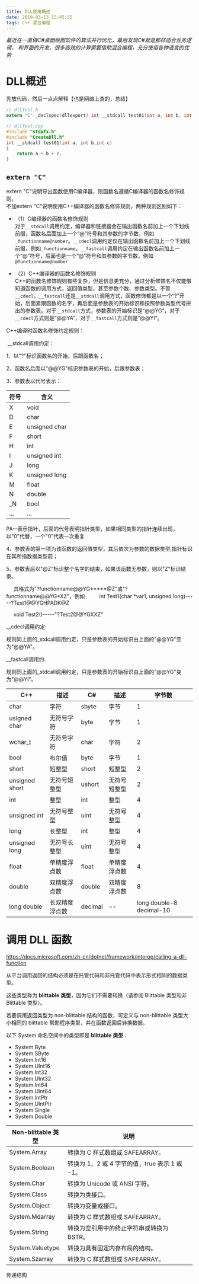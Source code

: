 ```yaml
---
title: DLL使用概述
date: 2019-03-13 15:45:55
tags: C++ 混合编程
---
```


*最近在一直做C#桌面绘图软件的算法并行优化，最后发现C#就是那样适合业务逻辑，
和界面的开发，很多高效的计算需要借助混合编程，充分使用各种语言的优势*

# DLL概述

先放代码，然后一点点解释【也是网络上查的，总结】

```c
// dllTest.h
extern "C" _declspec(dllexport) int __stdcall test01(int a, int b, int c);

// dllTest.cpp
#include "stdafx.h"
#include "CreateDll.h"
int __stdcall test01(int a, int b,int c)
{
    return a + b + c;
}

```

## `extern "C"`

extern "C"说明导出函数使用C编译器，则函数名遵循C编译器的函数名修饰规则，  
不加extern "C"说明使用C++编译器的函数名修饰规则，两种规则区别如下：  

* （1）C编译器的函数名修饰规则  
  对于`__stdcall`调用约定，编译器和链接器会在输出函数名前加上一个下划线前缀，函数名后面加上一个“@”符号和其参数的字节数，例如`_functionname@number`。`__cdecl`调用约定仅在输出函数名前加上一个下划线前缀，例如`_functionname`。`__fastcall`调用约定在输出函数名前加上一个“@”符号，后面也是一个“@”符号和其参数的字节数，例如`@functionname@number`
  
* （2）C++编译器的函数名修饰规则  
C++的函数名修饰规则有些复杂，但是信息更充分，通过分析修饰名不仅能够知道函数的调用方式，返回值类型，甚至参数个数、参数类型。不管`__cdecl`，`__fastcall`还是`__stdcall`调用方式，函数修饰都是以一个“?”开始，后面紧跟函数的名字，再后面是参数表的开始标识和按照参数类型代号拼出的参数表。对于`__stdcall`方式，参数表的开始标识是“@@YG”，对于`__cdecl`方式则是“@@YA”，对于`__fastcall`方式则是“@@YI”。

C++编译时函数名修饰约定规则：

 __stdcall调用约定：  

 1、以"?"标识函数名的开始，后跟函数名；

 2、函数名后面以"@@YG"标识参数表的开始，后跟参数表；

 3、参数表以代号表示： 

| 符号 | 含义          |
| ---- | ------------- |
| X    | void          |
| D    | char          |
| E    | unsigned char |
| F    | short         |
| H    | int           |
| I    | unsigned int  |
| J    | long          |
| K    | unsigned long |
| M    | float         |
| N    | double        |
| _N   | bool          |
| ...  | ...           |

 PA--表示指针，后面的代号表明指针类型，如果相同类型的指针连续出现，以"0"代替，一个"0"代表一次重复

4、参数表的第一项为该函数的返回值类型，其后依次为参数的数据类型,指针标识在其所指数据类型前；

5、参数表后以"@Z"标识整个名字的结束，如果该函数无参数，则以"Z"标识结束。

      其格式为"?functionname@@YG*****@Z"或"?functionname@@YG*XZ"，例如    
      int Test1(char *var1, unsigned long)-----?Test1@@YGHPADK@Z

      void Test2()-----"?Test2@@YGXXZ" 

__cdecl调用约定:

规则同上面的_stdcall调用约定，只是参数表的开始标识由上面的"@@YG"变为"@@YA"。

__fastcall调用约:

规则同上面的_stdcall调用约定，只是参数表的开始标识由上面的"@@YG"变为"@@YI"。

| C++            | 描述           | C#      | 描述         | 字节数                   |
| -------------- | -------------- | ------- | ------------ | ------------------------ |
| char           | 字符           | sbyte   | 字节         | 1                        |
| usigned char   | 无符号字符     | byte    | 字节         | 1                        |
| wchar_t        | 无符号字符     | char    | 字符         | 2                        |
| bool           | 布尔值         | byte    | 字节         | 1                        |
| short          | 短整型         | short   | 短整型       | 2                        |
| unsigned short | 无符号短整型   | ushort  | 无符号短整型 | 2                        |
| int            | 整型           | int     | 整型         | 4                        |
| unsigned int   | 无符号整型     | uint    | 无符号整型   | 4                        |
| long           | 长整型         | int     | 整型         | 4                        |
| unsigned long  | 无符号长整型   | uint    | 无符号整型   | 4                        |
| float          | 单精度浮点数   | float   | 单精度浮点数 | 4                        |
| double         | 双精度浮点数   | double  | 双精度浮点数 | 8                        |
| long double    | 长双精度浮点数 | decimal | --           | long double-8 decimal-10 |

# 调用 DLL 函数

https://docs.microsoft.com/zh-cn/dotnet/framework/interop/calling-a-dll-function

从平台调用返回的结构必须是在托管代码和非托管代码中表示形式相同的数据类型。 

这些类型称为 **blittable 类型**，因为它们不需要转换（请参阅 Blittable 类型和非 Blittable 类型）。 

若要调用返回类型为 non-blittable 结构的函数，可定义与 non-blittable 类型大小相同的 blittable 帮助程序类型，并在函数返回后转换数据。

以下 System 命名空间中的类型即是 **blittable 类型**：

* System.Byte
* System.SByte
* System.Int16
* System.UInt16
* System.Int32
* System.UInt32
* System.Int64
* System.UInt64
* System.IntPtr
* System.UIntPtr
* System.Single
* System.Double

| Non-blittable  类型 | 说明                                           |
| ------------------- | ---------------------------------------------- |
| System.Array        | 转换为 C 样式数组或 SAFEARRAY。                |
| System.Boolean      | 转换为 1、2 或 4 字节的值，true 表示 1 或 -1。 |
| System.Char         | 转换为 Unicode 或 ANSI 字符。                  |
| System.Class        | 转换为类接口。                                 |
| System.Object       | 转换为变量或接口。                             |
| System.Mdarray      | 转换为 C 样式数组或 SAFEARRAY。                |
| System.String       | 转换为空引用中的终止字符串或转换为 BSTR。      |
| System.Valuetype    | 转换为具有固定内存布局的结构。                 |
| System.Szarray      | 转换为 C 样式数组或 SAFEARRAY。                |

传递结构